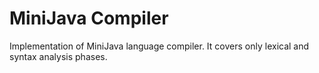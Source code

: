 # MiniJava Compiler
Implementation of MiniJava language compiler. It covers only lexical and syntax analysis phases.
